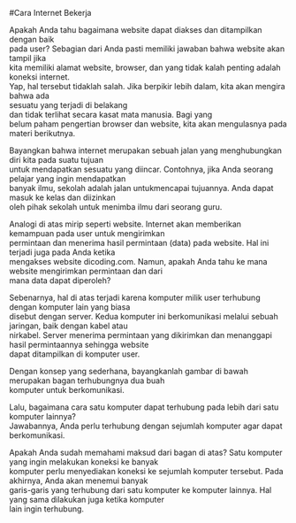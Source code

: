 #Cara Internet Bekerja

Apakah Anda tahu bagaimana website dapat diakses dan ditampilkan dengan baik<br>
pada user? Sebagian dari Anda pasti memiliki jawaban bahwa website akan tampil jika<br>
kita memiliki alamat website, browser, dan yang tidak kalah penting adalah koneksi internet.<br>
Yap, hal tersebut tidaklah salah. Jika berpikir lebih dalam, kita akan mengira bahwa ada<br>
sesuatu yang terjadi di belakang<br>dan tidak terlihat secara kasat mata manusia. Bagi yang<br>
belum paham pengertian browser dan website, kita akan mengulasnya pada materi berikutnya.<br>

Bayangkan bahwa internet merupakan sebuah jalan yang menghubungkan diri kita pada suatu tujuan<br>
untuk mendapatkan sesuatu yang diincar. Contohnya, jika Anda seorang pelajar yang ingin mendapatkan<br>
banyak ilmu, sekolah adalah jalan untukmencapai tujuannya. Anda dapat masuk ke kelas dan diizinkan<br>
oleh pihak sekolah untuk menimba ilmu dari seorang guru.<br>

Analogi di atas mirip seperti website. Internet akan memberikan kemampuan pada user untuk mengirimkan<br>
permintaan dan menerima hasil permintaan (data) pada website. Hal ini terjadi juga pada Anda ketika<br>
mengakses website dicoding.com. Namun, apakah Anda tahu ke mana website mengirimkan permintaan dan dari<br>
mana data dapat diperoleh?<br>

Sebenarnya, hal di atas terjadi karena komputer milik user terhubung dengan komputer lain yang biasa<br>
disebut dengan server. Kedua komputer ini berkomunikasi melalui sebuah jaringan, baik dengan kabel atau<br>
nirkabel. Server menerima permintaan yang dikirimkan dan menanggapi hasil permintaannya sehingga website<br>
dapat ditampilkan di komputer user.<br>

Dengan konsep yang sederhana, bayangkanlah gambar di bawah merupakan bagan terhubungnya dua buah<br>
komputer untuk berkomunikasi.<br>

Lalu, bagaimana cara satu komputer dapat terhubung pada lebih dari satu komputer lainnya?<br>
Jawabannya, Anda perlu terhubung dengan sejumlah komputer agar dapat berkomunikasi.<br>

Apakah Anda sudah memahami maksud dari bagan di atas? Satu komputer yang ingin melakukan koneksi ke banyak<br>
komputer perlu menyediakan koneksi ke sejumlah komputer tersebut. Pada akhirnya, Anda akan menemui banyak<br>
garis-garis yang terhubung dari satu komputer ke komputer lainnya. Hal yang sama dilakukan juga ketika komputer<br>
lain ingin terhubung.<br>

